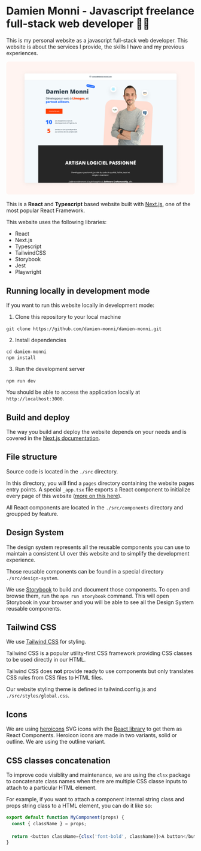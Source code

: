 # Damien Monni - Javascript freelance full-stack web developer 👨‍💻

This is my personal website as a javascript full-stack web developer.
This website is about the services I provide, the skills I have and my previous experiences.

![Damien Monni website](public/img/readme-thumbnail.png)

This is a **React** and **Typescript** based website built with [Next.js](https://nextjs.org/), one of the most popular React Framework.

This website uses the following libraries:

- React
- Next.js
- Typescript
- TailwindCSS
- Storybook
- Jest
- Playwright

## Running locally in development mode

If you want to run this website locally in development mode:

1. Clone this repository to your local machine

`git clone https://github.com/damien-monni/damien-monni.git`

2. Install dependencies

```
cd damien-monni
npm install
```

3. Run the development server

`npm run dev`

You should be able to access the application locally at `http://localhost:3000`.

## Build and deploy

The way you build and deploy the website depends on your needs and is covered in the [Next.js documentation](https://nextjs.org/docs/deployment).

## File structure

Source code is located in the `./src` directory.

In this directory, you will find a `pages` directory containing the website pages entry points. A special `_app.tsx` file exports a React component to initialize every page of this website ([more on this here](https://nextjs.org/docs/advanced-features/custom-app)).

All React components are located in the `./src/components` directory and groupped by feature.

## Design System

The design system represents all the reusable components you can use to maintain a consistent UI over this website and to simplify the development experience.

Those reusable components can be found in a special directory `./src/design-system`.

We use [Storybook](https://storybook.js.org/) to build and document those components. To open and browse them, run the `npm run storybook` command. This will open Storybook in your browser and you will be able to see all the Design System reusable components.

## Tailwind CSS

We use [Tailwind CSS](https://tailwindcss.com/) for styling.

Tailwind CSS is a popular utility-first CSS framework providing CSS classes to be used directly in our HTML.

Tailwind CSS does **not** provide ready to use components but only translates CSS rules from CSS files to HTML files.

Our website styling theme is defined in tailwind.config.js and `./src/styles/global.css`.

## Icons

We are using [heroicons](https://heroicons.com/) SVG icons with the [React library](https://github.com/tailwindlabs/heroicons#react) to get them as React Components.
Heroicon icons are made in two variants, solid or outline. We are using the outline variant.

## CSS classes concatenation

To improve code visiblity and maintenance, we are using the `clsx` package to concatenate class names when there are multiple CSS classe inputs to attach to a particular HTML element.

For example, if you want to attach a component internal string class and props string class to a HTML element, you can do it like so:

```javascript
export default function MyComponent(props) {
  const { className } = props;

  return <button className={clsx('font-bold', className)}>A button</button>;
}
```

